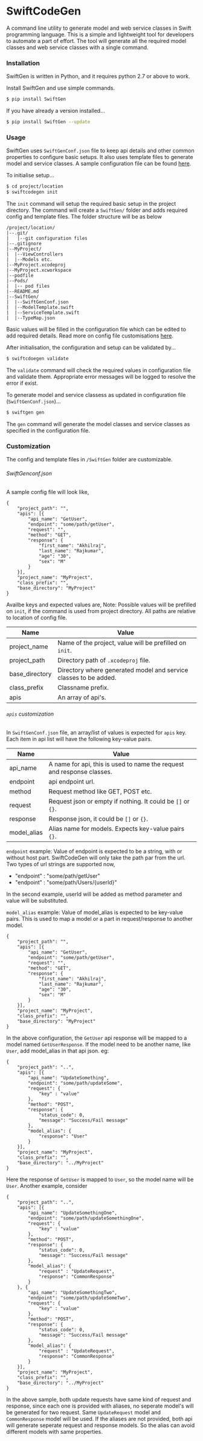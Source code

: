 # SwiftCodeGen

A command line utility to generate model and web service classes in Swift programming language. This is a simple and lightweight tool for developers to automate a part of effort. The tool will generate all the required model classes and web service classes with a single command.

### Installation

SwiftGen is written in Python, and it requires python 2.7 or above to work.

Install SwiftGen and use simple commands.

```sh
$ pip install SwiftGen
```

If you have already a version installed...

```sh
$ pip install SwiftGen --update
```

### Usage

SwiftGen uses `SwiftGenConf.json` file to keep api details and other common properties to configure basic setups. It also uses template files to generate model and service classes. A sample configuration file can be found [here](https://github.com/akhilraj-rajkumar/swift-code-gen/blob/master/SwiftGen/SwiftGenConf.json).

To initialise setup...
```sh
$ cd project/location
$ swiftcodegen init
```

The `init` command will setup the required basic setup in the project directory. The command will create a `SwiftGen/` folder and adds required config and template files. The folder structure will be as below
```
/project/location/
|--.git/
|   |--git configuration files
|--.gitignore
|--MyProject/
|  |--ViewControllers
|  |--Models etc.
|--MyProject.xcodeproj
|--MyProject.xcworkspace
|--podfile
|--Pods/
|  |-- pod files
|--README.md
|--SwiftGen/
|  |--SwiftGenConf.json
|  |--ModelTemplate.swift
|  |--ServiceTemplate.swift
|  |--TypeMap.json
```
Basic values will be filled in the configuration file which can be edited to add required details. Read more on config file customisations [here]().

After initialisation, the configuration and setup can be validated by...
```sh
$ swiftcdoegen validate
```
The `validate` command will check the required values in configuration file and validate them. Appropriate error messages will be logged to resolve the error if exist.

To generate model and service classess as updated in configuration file (`SwiftGenConf.json`)...

```sh
$ swiftgen gen
```
The `gen` command will generate the model classes and service classes as specified in the configuration file.

### Customization
The config and template files in `/SwiftGen` folder are customizable.

###### SwiftGenconf.json
A sample config file will look like,
```
{
	"project_path": "",
	"apis": [{
		"api_name": "GetUser",
		"endpoint": "some/path/getUser",
		"request": "",
		"method": "GET",
		"response": {
			"first_name": "Akhilraj",
			"last_name": "Rajkumar",
			"age": "30",
			"sex": "M"
		}
	}],
	"project_name": "MyProject",
	"class_prefix": "",
	"base_directory": "MyProject"
}
```

Availbe keys and expected values are,
Note: Possible values will be prefilled on `init`, if the command is used from project directory. All paths are relative to location of config file.

| Name | Value |
| ------ | ------ |
| project_name | Name of the project, value will be prefilled on `init`. |
| project_path | Directory path of `.xcodeproj` file. |
| base_directory | Directory where generated model and service classes to be added. |
| class_prefix | Classname prefix. |
| apis | An array of api's. |

###### `apis` customization 
In `SwiftGenConf.json` file, an array/list of values is expected for `apis` key. Each item in api list will have the following key-value pairs.

| Name | Value |
| ------ | ------ |
| api_name | A name for api, this is used to name the request and response classes. |
| endpoint | api endpoint url. |
| method | Request method like GET, POST etc. |
| request | Request json or empty if nothing. It could be `[]` or `{}`. |
| response | Response json, it could be `[]` or `{}`.
| model_alias | Alias name for models. Expects key-value pairs `{}`. |

`endpoint` example:
Value of endpoint is expected to be a string, with or without host part. SwiftCodeGen will only take the path par from the url. Two types of url strings are supported now,
   - "endpoint" : "some/path/getUser"
   - "endpoint" : "some/path/Users/{userId}"
 
In the second example, userId will be added as method parameter and value will be substituted.
 
`model_alias` example:
Value of model_alias is expected to be key-value pairs. This is used to map a model or a part in request/response to another model.

```
{
	"project_path": "",
	"apis": [{
		"api_name": "GetUser",
		"endpoint": "some/path/getUser",
		"request": "",
		"method": "GET",
		"response": {
			"first_name": "Akhilraj",
			"last_name": "Rajkumar",
			"age": "30",
			"sex": "M"
		}
	}],
	"project_name": "MyProject",
	"class_prefix": "",
	"base_directory": "MyProject"
}
```
In the above configuration, the `GetUser` api response will be mapped to a model named `GetUserResponse`. If the model need to be another name, like `User`, add model_alias in that api json. eg:

```
{
	"project_path": "..",
	"apis": [{
		"api_name": "UpdateSomething",
		"endpoint": "some/path/updateSome",
		"request": {
		    "key" : "value"
		},
		"method": "POST",
		"response": {
			"status_code": 0,
			"message": "Success/Fail message"
		},
		"model_alias": {
			"response": "User"
		}
	}],
	"project_name": "MyProject",
	"class_prefix": "",
	"base_directory": "../MyProject"
}
```

Here the response of `GetUser` is mapped to `User`, so the model name will be `User`.
Another example, consider
```
{
	"project_path": "..",
	"apis": [{
		"api_name": "UpdateSomethingOne",
		"endpoint": "some/path/updateSomethingOne",
		"request": {
		    "key" : "value"
		},
		"method": "POST",
		"response": {
			"status_code": 0,
			"message": "Success/Fail message"
		},
		"model_alias": {
		    "request" : "UpdateRequest",
			"response": "CommonResponse"
		}
	}, {
		"api_name": "UpdateSomethingTwo",
		"endpoint": "some/path/updateSomeTwo",
		"request": {
		    "key" : "value"
		},
		"method": "POST",
		"response": {
			"status_code": 0,
			"message": "Success/Fail message"
		},
		"model_alias": {
		    "request" : "UpdateRequest",
			"response": "CommonResponse"
		}
	}],
	"project_name": "MyProject",
	"class_prefix": "",
	"base_directory": "../MyProject"
}
```
In the above sample, both update requests have same kind of request and response, since each one is provided with aliases, no seperate model's will be generated for two request. Same `UpdateRequest` model and `CommonResponse` model will be used. If the aliases are not provided, both api will generate seperate request and response models. So the alias can avoid different models with same properties.